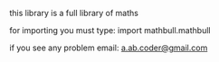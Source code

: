 this library is a full library of maths

for importing you must type:
import mathbull.mathbull


if you see any problem email:
a.ab.coder@gmail.com